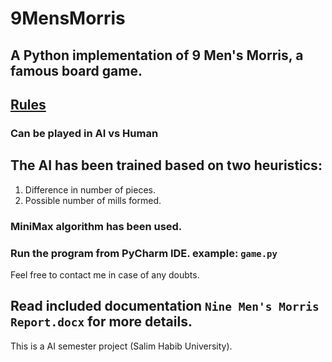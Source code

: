 # 9MensMorris
## A Python implementation of 9 Men's Morris, a famous board game.

## [Rules](https://www.mastersofgames.com/rules/morris-rules.htm         "9 Men's Morris Rules")

### Can be played in AI vs Human

## The AI has been trained based on two heuristics:
1. Difference in number of pieces.
2. Possible number of mills formed.
### MiniMax algorithm has been used.
### Run the program from PyCharm IDE. example: `game.py`
Feel free to contact me in case of any doubts.
## Read included documentation `Nine Men's Morris Report.docx` for more details.
This is a AI semester project (Salim Habib University).
